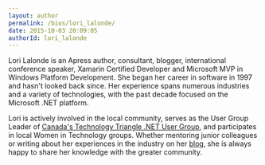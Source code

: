 ```yaml
---
layout: author
permalink: /bios/lori_lalonde/
date: 2015-10-03 20:09:05
authorId: lori_lalonde
---
```


Lori Lalonde is an Apress author, consultant, blogger, international conference speaker, Xamarin Certified Developer and Microsoft MVP in Windows Platform Development. She began her career in software in 1997 and hasn't looked back since. Her experience spans numerous industries and a variety of technologies, with the past decade focused on the Microsoft .NET platform. 

Lori is actively involved in the local community, serves as the User Group Leader of [Canada's Technology Triangle .NET User Group](http://meetup.com/cttdnug), and participates in local Women in Technology groups. Whether mentoring junior colleagues or writing about her experiences in the industry on her [blog](http://www.solola.ca/), she is always happy to share her knowledge with the greater community.
